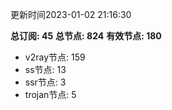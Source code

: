 更新时间2023-01-02 21:16:30

**总订阅: 45**
**总节点: 824**
**有效节点: 180**
- v2ray节点: 159
- ss节点: 13
- ssr节点: 3
- trojan节点: 5
